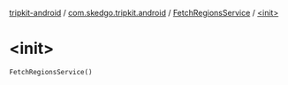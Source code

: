 [tripkit-android](../../index.md) / [com.skedgo.tripkit.android](../index.md) / [FetchRegionsService](index.md) / [&lt;init&gt;](./-init-.md)

# &lt;init&gt;

`FetchRegionsService()`
